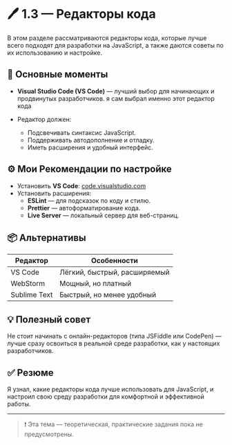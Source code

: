 # 🖊️ 1.3 — Редакторы кода

В этом разделе рассматриваются редакторы кода, которые лучше всего подходят для разработки на JavaScript, а также даются советы по их использованию и настройке.

## 🧠 Основные моменты

- **Visual Studio Code (VS Code)** — лучший выбор для начинающих и продвинутых разработчиков. я сам выбрал именно этот редактор кода 

- Редактор должен:
  - Подсвечивать синтаксис JavaScript.
  - Поддерживать автодополнение и отладку.
  - Иметь расширения и удобный интерфейс.

## ⚙️ Мои Рекомендации по настройке

- Установить **VS Code**: [code.visualstudio.com](https://code.visualstudio.com)
- Установить расширения:
  - **ESLint** — для подсказок по коду и стилю.
  - **Prettier** — автоформатирование кода.
  - **Live Server** — локальный сервер для веб-страниц.

## 📦 Альтернативы

| Редактор     | Особенности                   |
|--------------|-------------------------------|
| VS Code      | Лёгкий, быстрый, расширяемый   |
| WebStorm     | Мощный, но платный             |
| Sublime Text | Быстрый, но менее удобный      |

## 💡 Полезный совет

Не стоит начинать с онлайн-редакторов (типа JSFiddle или CodePen) — лучше сразу освоиться в реальной среде разработки, как у настоящих разработчиков.

## ✅ Резюме

Я узнал, какие редакторы кода лучше использовать для JavaScript, и настроил свою среду разработки для комфортной и эффективной работы.

---

> ❗ Эта тема — теоретическая, практические задания пока не предусмотрены.
